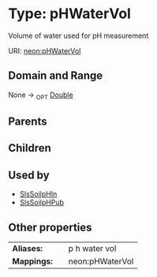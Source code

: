 
# Type: pHWaterVol


Volume of water used for pH measurement

URI: [neon:pHWaterVol](https://data.neonscience.org/pHWaterVol)


## Domain and Range

None ->  <sub>OPT</sub> [Double](types/Double.md)

## Parents


## Children


## Used by

 * [SlsSoilpHIn](SlsSoilpHIn.md)
 * [SlsSoilpHPub](SlsSoilpHPub.md)

## Other properties

|  |  |  |
| --- | --- | --- |
| **Aliases:** | | p h water vol |
| **Mappings:** | | neon:pHWaterVol |

